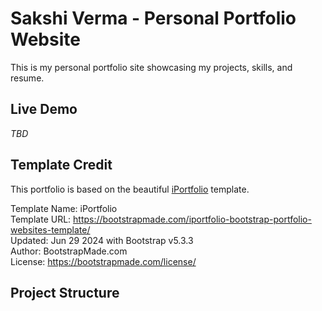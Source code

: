 # Sakshi Verma - Personal Portfolio Website

This is my personal portfolio site showcasing my projects, skills, and resume.

## Live Demo

_TBD_

## Template Credit

This portfolio is based on the beautiful [iPortfolio](https://bootstrapmade.com/iportfolio-bootstrap-portfolio-websites-template/) template.

Template Name: iPortfolio  
Template URL: https://bootstrapmade.com/iportfolio-bootstrap-portfolio-websites-template/  
Updated: Jun 29 2024 with Bootstrap v5.3.3  
Author: BootstrapMade.com  
License: https://bootstrapmade.com/license/  

## Project Structure

